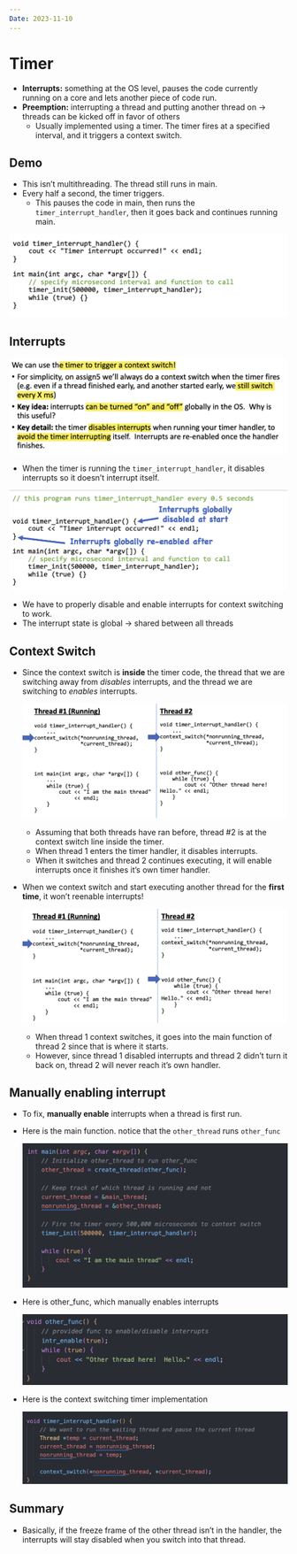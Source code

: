 ```yaml
---
Date: 2023-11-10
---
```

# Timer

- **Interrupts:** something at the OS level, pauses the code currently running on a core and lets another piece of code run.
- **Preemption:** interrupting a thread and putting another thread on → threads can be kicked off in favor of others
    - Usually implemented using a timer. The timer fires at a specified interval, and it triggers a context switch.

## Demo

- This isn’t multithreading. The thread still runs in main.
- Every half a second, the timer triggers.
    - This pauses the code in main, then runs the `timer_interrupt_handler`, then it goes back and continues running main.

![Untitled 146.png](../../attachments/Untitled%20146.png)

## Interrupts

![Untitled 1 109.png](../../attachments/Untitled%201%20109.png)

- When the timer is running the `timer_interrupt_handler`, it disables interrupts so it doesn’t interrupt itself.

![Untitled 2 109.png](../../attachments/Untitled%202%20109.png)

- We have to properly disable and enable interrupts for context switching to work.
- The interrupt state is global → shared between all threads

## Context Switch

- Since the context switch is **inside** the timer code, the thread that we are switching away from _disables_ interrupts, and the thread we are switching to _enables_ interrupts.
    
    ![Untitled 3 108.png](../../attachments/Untitled%203%20108.png)
    
    - Assuming that both threads have ran before, thread \#2 is at the context switch line inside the timer.
    - When thread 1 enters the timer handler, it disables interrupts.
    - When it switches and thread 2 continues executing, it will enable interrupts once it finishes it’s own timer handler.
- When we context switch and start executing another thread for the **first time**, it won’t reenable interrupts!
    
    ![Untitled 4 104.png](../../attachments/Untitled%204%20104.png)
    
    - When thread 1 context switches, it goes into the main function of thread 2 since that is where it starts.
    - However, since thread 1 disabled interrupts and thread 2 didn’t turn it back on, thread 2 will never reach it’s own handler.

## Manually enabling interrupt

- To fix, **manually enable** interrupts when a thread is first run.
- Here is the main function. notice that the `other_thread` runs `other_func`
    
    ![Untitled 5 104.png](../../attachments/Untitled%205%20104.png)
    
- Here is other_func, which manually enables interrupts
    
    ![Untitled 6 103.png](../../attachments/Untitled%206%20103.png)
    
- Here is the context switching timer implementation
    
    ![Untitled 7 100.png](../../attachments/Untitled%207%20100.png)
    

## Summary

- Basically, if the freeze frame of the other thread isn’t in the handler, the interrupts will stay disabled when you switch into that thread.